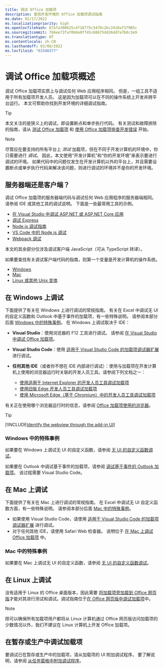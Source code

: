 ```yaml
---
title: 调试 Office 加载项
description: 查找开发环境的 Office 加载项调试指南
ms.date: 02/17/2022
ms.localizationpriority: high
ms.openlocfilehash: 67afa308625c4f18775c3470c2bc2410af37905c
ms.sourcegitcommit: 7b6ee73fa70b8e0ff45c68675dd26dd7a7b8c3e9
ms.translationtype: HT
ms.contentlocale: zh-CN
ms.lasthandoff: 03/08/2022
ms.locfileid: "63340377"
---
```

# <a name="overview-of-debugging-office-add-ins"></a>调试 Office 加载项概述

调试 Office 加载项实质上与调试任何 Web 应用程序相同。 但是，一组工具不适用于所有加载项开发人员。 这是因为加载项可以在不同的操作系统上开发并跨平台运行。 本文可帮助你找到开发环境的详细调试指南。

> [!TIP]
> 本文关注的是狭义上的调试，即设置断点和单步执行代码。 有关测试和故障排除的指南，请从 [测试 Office 加载项](test-debug-office-add-ins.md) 和 [使用 Office 加载项排查开发错误](troubleshoot-development-errors.md) 开始。

> [!NOTE]
> 尽管应在要支持的所有平台上 *测试* 加载项，但在不同于开发计算机的环境中，你只需要进行 *调试*。 因此，本文使用“开发计算机”和“你的开发环境”来表示要进行调试的环境。 如果代码中的问题仅发生在开发计算机以外的平台上，并且需要设置断点或单步执行代码来解决该问题，则进行调试的环境并不是你的开发环境。

## <a name="server-side-or-client-side"></a>服务器端还是客户端？

调试 Office 加载项的服务器端代码与调试任何 Web 应用程序的服务器端相同。 请参阅 IDE 或其他工具的调试说明。 下面是一些最常用工具的示例。

- [在 Visual Studio 中调试 ASP.NET 或 ASP.NET Core 应用](/visualstudio/debugger/how-to-enable-debugging-for-aspnet-applications)
- [调试 Express](https://expressjs.com/en/guide/debugging.html)
- [Node.js 调试指南](https://nodejs.org/en/docs/guides/debugging-getting-started/)
- [VS Code 中的 Node.js 调试](https://code.visualstudio.com/docs/nodejs/nodejs-debugging)
- [Webpack 调试](https://webpack.js.org/contribute/debugging/)

本文的其余部分仅涉及调试客户端 JavaScript（可从 TypeScript 转译）。

如果要查找有关调试客户端代码的指南，则第一个变量是开发计算机的操作系统。

- [Windows](#debug-on-windows)
- [Mac](#debug-on-mac)
- [Linux 或其他 Unix 变体](#debug-on-linux)

## <a name="debug-on-windows"></a>在 Windows 上调试

下面提供了有关在 Windows 上进行调试的常规指南。 有关在 Excel 中调试无 UI 的自定义函数和 Outlook 中基于事件的加载项，有一些特殊说明。 请参阅本部分后面 [Windows 中的特殊事例](#special-cases-in-windows)。 在 Windows 上调试取决于 IDE：

- **Visual Studio**：使用浏览器的 F12 工具进行调试。 请参阅 [在 Visual Studio 中调试 Office 加载项](../develop/debug-office-add-ins-in-visual-studio.md)。
- **Visual Studio Code**：使用 [适用于 Visual Studio Code 的加载项调试器扩展](debug-with-vs-extension.md) 进行调试。
- **任何其他 IDE**（或者你不想在 IDE 内部进行调试）：使用与加载项在开发计算机上使用的浏览器运行时关联的开发人员工具。请参阅下列文档之一：

    - [使用适用于 Internet Explorer 的开发人员工具调试加载项](debug-add-ins-using-f12-tools-ie.md)
    - [使用旧版 Edge 开发人员工具调试加载项](debug-add-ins-using-devtools-edge-legacy.md)
    - [使用 Microsoft Edge（基于 Chromium）中的开发人员工具调试加载项](debug-add-ins-using-devtools-edge-chromium.md)

有关正在使用哪个浏览器运行时的信息，请参阅 [Office 加载项使用的浏览器](../concepts/browsers-used-by-office-web-add-ins.md)。

> [!TIP]
> [!INCLUDE[Identify the webview through the add-in UI](../includes/identify-webview-in-ui.md)]

### <a name="special-cases-in-windows"></a>Windows 中的特殊事例

如果要在 Windows 上调试无 UI 的自定义函数，请参阅 [无 UI 的自定义函数调试](../excel/custom-functions-debugging.md)。

如果要在 Outlook 中调试基于事件的加载项，请参阅 [调试基于事件的 Outlook 加载项](../outlook/debug-autolaunch.md)。 该过程需要 Visual Studio Code。

## <a name="debug-on-mac"></a>在 Mac 上调试

下面提供了有关在 Mac 上进行调试的常规指南。 在 Excel 中调试无 UI 自定义函数方面，有一些特殊说明。 请参阅本部分后面 [Mac 中的特殊事例](#special-cases-in-mac)。

- 如果使用 Visual Studio Code，请使用 [适用于 Visual Studio Code 的加载项调试器扩展](debug-with-vs-extension.md) 进行调试。
- 对于任何其他 IDE，请使用 Safari Web 检查器。 说明位于 [在 Mac 上调试 Office 加载项](debug-office-add-ins-on-ipad-and-mac.md) 中。

### <a name="special-cases-in-mac"></a>Mac 中的特殊事例

如果要在 Mac 上调试无 UI 的自定义函数，请参阅 [无 UI 的自定义函数调试](../excel/custom-functions-debugging.md)。

## <a name="debug-on-linux"></a>在 Linux 上调试

没有适用于 Linux 的 Office 桌面版本，因此需要 [将加载项旁加载到 Office 网页版](sideload-office-add-ins-for-testing.md)才能对其进行测试和调试。调试指南位于[在 Office 网页版中调试加载项](debug-add-ins-in-office-online.md)中。

> [!NOTE]
> 除可以确保所有加载项用户都将从 Linux 计算机通过 Office 网页版访问加载项的少数情况以外，我们不建议在 Linux 计算机上开发 Office 加载项。

## <a name="debug-add-ins-in-staging-or-production"></a>在暂存或生产中调试加载项

要调试已在暂存或生产中的加载项，请从加载项的 UI 附加调试程序。 要了解说明，请参阅 [从任务窗格中附加调试程序](attach-debugger-from-task-pane.md)。